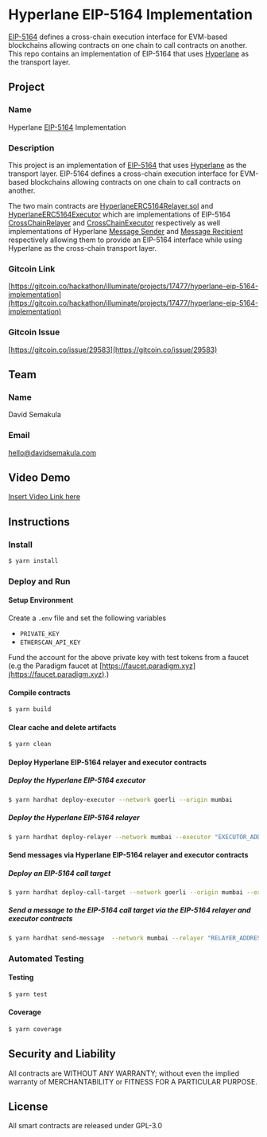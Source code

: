 # Hyperlane EIP-5164 Implementation

[EIP-5164](https://eips.ethereum.org/EIPS/eip-5164) defines a cross-chain execution interface for EVM-based blockchains allowing contracts on one chain to call contracts on another.
This repo contains an implementation of EIP-5164 that uses [Hyperlane](https://www.hyperlane.xyz/) as the transport layer.

## Project

### Name 
Hyperlane [EIP-5164](https://eips.ethereum.org/EIPS/eip-5164) Implementation

### Description
This project is an implementation of [EIP-5164](https://eips.ethereum.org/EIPS/eip-5164) that uses [Hyperlane](https://www.hyperlane.xyz/) as the transport layer.
EIP-5164 defines a cross-chain execution interface for EVM-based blockchains allowing contracts on one chain to call contracts on another.

The two main contracts are [HyperlaneERC5164Relayer.sol](./contracts/HyperlaneERC5164Relayer.sol) and [HyperlaneERC5164Executor](./contracts/HyperlaneERC5164Executor.sol) 
which are implementations of EIP-5164 [CrossChainRelayer](https://eips.ethereum.org/EIPS/eip-5164#crosschainrelayer) and [CrossChainExecutor](https://eips.ethereum.org/EIPS/eip-5164#crosschainexecutor) respectively
as well implementations of Hyperlane [Message Sender](https://docs.hyperlane.xyz/hyperlane-docs/developers/messaging-api/send) and [Message Recipient](https://docs.hyperlane.xyz/hyperlane-docs/developers/messaging-api/receive) respectively 
allowing them to provide an EIP-5164 interface while using Hyperlane as the cross-chain transport layer.

### Gitcoin Link
[https://gitcoin.co/hackathon/illuminate/projects/17477/hyperlane-eip-5164-implementation](https://gitcoin.co/hackathon/illuminate/projects/17477/hyperlane-eip-5164-implementation)

### Gitcoin Issue
[https://gitcoin.co/issue/29583](https://gitcoin.co/issue/29583)

## Team

### Name
David Semakula

### Email
hello@davidsemakula.com


## Video Demo
[Insert Video Link here]()

[//]: # (TODO: @david Add video link)

## Instructions

### Install

```sh
$ yarn install
```

### Deploy and Run

#### Setup Environment
Create a `.env` file and set the following variables

- `PRIVATE_KEY`
- `ETHERSCAN_API_KEY`

Fund the account for the above private key with test tokens from a faucet (e.g the Paradigm faucet at [https://faucet.paradigm.xyz](https://faucet.paradigm.xyz).)

#### Compile contracts
```sh
$ yarn build
```

#### Clear cache and delete artifacts
```sh
$ yarn clean
```

#### Deploy Hyperlane EIP-5164 relayer and executor contracts

##### Deploy the Hyperlane EIP-5164 executor
```sh
$ yarn hardhat deploy-executor --network goerli --origin mumbai
```

##### Deploy the Hyperlane EIP-5164 relayer
```sh
$ yarn hardhat deploy-relayer --network mumbai --executor "EXECUTOR_ADDRESS" --remote mumbai
```

#### Send messages via Hyperlane EIP-5164 relayer and executor contracts

##### Deploy an EIP-5164 call target
```sh
$ yarn hardhat deploy-call-target --network goerli --origin mumbai --executor "EXECUTOR_ADDRESS"
```

##### Send a message to the EIP-5164 call target via the EIP-5164 relayer and executor contracts
```sh
$ yarn hardhat send-message  --network mumbai --relayer "RELAYER_ADDRESS" --remote goerli --target "CALL_TARGET_ADDRESS" --message "MESSAGE"
```

### Automated Testing

#### Testing
```sh
$ yarn test
```

#### Coverage
```sh
$ yarn coverage
```

## Security and Liability

All contracts are WITHOUT ANY WARRANTY; without even the implied warranty of MERCHANTABILITY or FITNESS FOR A PARTICULAR PURPOSE.

##  License

All smart contracts are released under GPL-3.0
